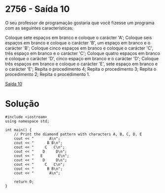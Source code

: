 # 2756 - Saída 10

O seu professor de programação gostaria que você fizesse um programa com as seguintes características:

Coloque sete espaços em branco e coloque o carácter 'A';
Coloque seis espaços em branco e coloque o carácter 'B', um espaço em branco e o carácter 'B';
Coloque cinco espaços em branco e coloque o carácter 'C', três espaço em branco e o carácter 'C';
Coloque quatro espaços em branco e coloque o carácter 'D', cinco espaço em branco e o carácter 'D';
Coloque três espaços em branco e coloque o carácter 'E', sete espaço em branco e o carácter 'E';
Repita o procedimento 4;
Repita o procedimento 3;
Repita o procedimento 2;
Repita o procedimento 1.

[Saída 10](https://judge.beecrowd.com/pt/problems/view/2756)

# Solução

```
#include <iostream>
using namespace std;

int main() {
    // Print the diamond pattern with characters A, B, C, D, E
    cout << "       A\n";
    cout << "      B B\n";
    cout << "     C   C\n";
    cout << "    D     D\n";
    cout << "   E       E\n";
    cout << "    D     D\n";
    cout << "     C   C\n";
    cout << "      B B\n";
    cout << "       A\n";

    return 0;
}
```
